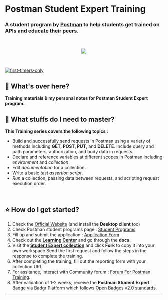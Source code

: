 # Postman Student Expert Training

### A student program by [Postman](https://www.postman.com/) to help students get trained on APIs and educate their peers.
<br>


<p align="center">
  <img src="https://blog.postman.com/wp-content/uploads/2021/01/student-program-hero.png">
</p>

<br>

[![first-timers-only](https://img.shields.io/badge/postman-student%20expert-orange?style=for-the-badge&logo=appveyor)](https://badgr.com/public/assertions/dTNNxrmkS2KzM5QZIu-v9A?identity__email=anjum.bijoy@gmail.com)

## :scroll: What's over here?
**Training materials &amp; my personal notes for **Postman Student Expert** program.**

## :scroll: What stuffs do I need to master?
**This Training series covers the following topics :**
- Build and successfully send requests in Postman using a variety of methods including **GET, POST, PUT,** and **DELETE**. Include query and path parameters, authorization, and body data in requests.
- Declare and reference variables at different scopes in Postman including _environment_ and _collection_.
- Edit _documentation_ for a collection.
- Write a basic _test assertion script_.
- _Run_ a collection, passing data between requests, and scripting request execution order.

<br>

## :star: How do I get started?

1. Check the [Official Website](https://www.postman.com/) (and install the **Desktop client** too)  <br>
1. Check Postman student programs page : [Student Programs](https://www.postman.com/company/student-program/) <br>
1. Fill up and submit the application : [Application Form](https://docs.google.com/forms/d/e/1FAIpQLSeXYUXbptNSve8dzquJzV6O3PtfWaSqx-Y1BjemYoM9m9168A/viewform) <br>
1. Check out the [**Learning Center**](https://learning.postman.com/) and go through the **docs**.
1. Visit the [**Student Expert collection**](https://bit.ly/student-workspace) and click **Fork** to copy it into your own workspace.Send the first request and follow the steps in the response to complete the training.
1. After completing the training, fill out the reporting form with your collection URL.
1. For assitance, interact with Community forum : [Forum For Postman Training](https://community.postman.com/c/training/38).  
1. After validation of 1-2 weeks, receive the **Postman Student Expert** Badge via [Badgr Platform](https://info.badgr.com/) which follows [Open Badges v2.0 standards](https://www.imsglobal.org/activity/digital-badges).




----

